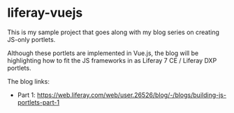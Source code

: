 # liferay-vuejs

This is my sample project that goes along with my blog series on creating
JS-only portlets.

Although these portlets are implemented in Vue.js, the blog will be highlighting
how to fit the JS frameworks in as Liferay 7 CE / Liferay DXP portlets.

The blog links:

* Part 1: https://web.liferay.com/web/user.26526/blog/-/blogs/building-js-portlets-part-1
